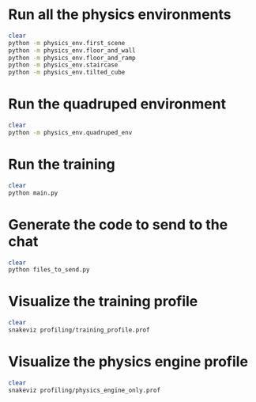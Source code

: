 # Run all the physics environments
```bash
clear
python -m physics_env.first_scene
python -m physics_env.floor_and_wall
python -m physics_env.floor_and_ramp
python -m physics_env.staircase
python -m physics_env.tilted_cube
```

# Run the quadruped environment
```bash
clear
python -m physics_env.quadruped_env
```

# Run the training
```bash
clear
python main.py
```

# Generate the code to send to the chat
```bash
clear
python files_to_send.py
```

# Visualize the training profile
```bash
clear
snakeviz profiling/training_profile.prof
```

# Visualize the physics engine profile
```bash
clear
snakeviz profiling/physics_engine_only.prof
```